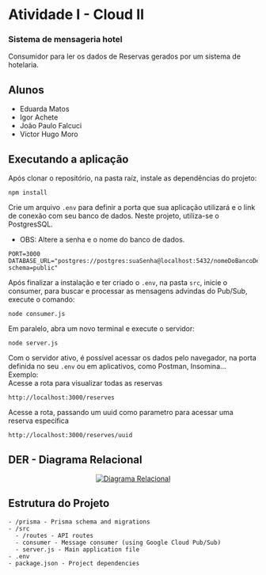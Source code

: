 # Atividade I - Cloud II

### Sistema de mensageria hotel

Consumidor para ler os dados de Reservas gerados por um sistema de
hotelaria.

## Alunos

- Eduarda Matos
- Igor Achete
- João Paulo Falcuci
- Victor Hugo Moro

## Executando a aplicação

Após clonar o repositório, na pasta raíz, instale as dependências do projeto:

```
npm install
```

Crie um arquivo `.env` para definir a porta que sua aplicação utilizará e o link de conexão com seu banco de dados. Neste projeto, utiliza-se o PostgresSQL.

- OBS: Altere a senha e o nome do banco de dados.

```
PORT=3000
DATABASE_URL="postgres://postgres:suaSenha@localhost:5432/nomeDoBancoDeDados?schema=public"
```

Após finalizar a instalação e ter criado o `.env`, na pasta `src`, inicie o consumer, para buscar e processar as mensagens advindas do Pub/Sub, execute o comando:

```
node consumer.js
```

Em paralelo, abra um novo terminal e execute o servidor:

```
node server.js
```

Com o servidor ativo, é possível acessar os dados pelo navegador, na porta definida no seu `.env` ou em aplicativos, como Postman, Insomina...  
Exemplo:  
Acesse a rota para visualizar todas as reservas

```
http://localhost:3000/reserves
```

Acesse a rota, passando um uuid como parametro para acessar uma reserva específica

```
http://localhost:3000/reserves/uuid
```

## DER - Diagrama Relacional

<div align="center">
  <a href="https://mermaid.live/edit#pako:eNqNU1FSgzAQvUom33IB_rBFp1PHKm39cJjprGShGUuCIXFU6IE8hxczFGhLwdp8ZMjb93Y3y0tBI8mQuhTVmEOiIA0FsWt0N_HvFz4pS8eRBQn8uR88ecQlIY3hK6Q1q4Ub1uPSCxazVYOOZzt6JIX--U5bSY-zlY5Tlg2-UyiMUaGTY1fTMkfewr-dBZO6mwyVRhH9wZ0vr1fn-Ydoc4kBicxzwytBdzZFfawWF5pwRh6mByjXiouECJliDW5bfTu1i_TGWHx5hDPQqHmKJFJoP5mnB2JcMPwAJv20l1DzTHYLRxuOQuOEkZvpSau9v3W-5wpSmKN6h6NsbeTNgNLyJBBvJGjCOCgOXbowKSppXZl3L1htENRVBtu9bLCRTZVIW_WkoSacm5fRAGNf6mCRoqc9Krjnd211VvNPk01KekXtfFLgzL7eXb6Q6jVat9HKtAzUa2XZreWB0XL-KSLqamXwiippkjV1Y9jk9mSyaqrN69-jGYhnKdvz9hfcejsS">
    <img src="https://mermaid.ink/img/pako:eNqNU1FSgzAQvUom33IB_rBFp1PHKm39cJjprGShGUuCIXFU6IE8hxczFGhLwdp8ZMjb93Y3y0tBI8mQuhTVmEOiIA0FsWt0N_HvFz4pS8eRBQn8uR88ecQlIY3hK6Q1q4Ub1uPSCxazVYOOZzt6JIX--U5bSY-zlY5Tlg2-UyiMUaGTY1fTMkfewr-dBZO6mwyVRhH9wZ0vr1fn-Ydoc4kBicxzwytBdzZFfawWF5pwRh6mByjXiouECJliDW5bfTu1i_TGWHx5hDPQqHmKJFJoP5mnB2JcMPwAJv20l1DzTHYLRxuOQuOEkZvpSau9v3W-5wpSmKN6h6NsbeTNgNLyJBBvJGjCOCgOXbowKSppXZl3L1htENRVBtu9bLCRTZVIW_WkoSacm5fRAGNf6mCRoqc9Krjnd211VvNPk01KekXtfFLgzL7eXb6Q6jVat9HKtAzUa2XZreWB0XL-KSLqamXwiippkjV1Y9jk9mSyaqrN69-jGYhnKdvz9hfcejsS?type=png" alt="Diagrama Relacional">
  </a>
</div>

## Estrutura do Projeto

```
- /prisma - Prisma schema and migrations
- /src
  - /routes - API routes
  - consumer - Message consumer (using Google Cloud Pub/Sub)
  - server.js - Main application file
- .env
- package.json - Project dependencies
```
